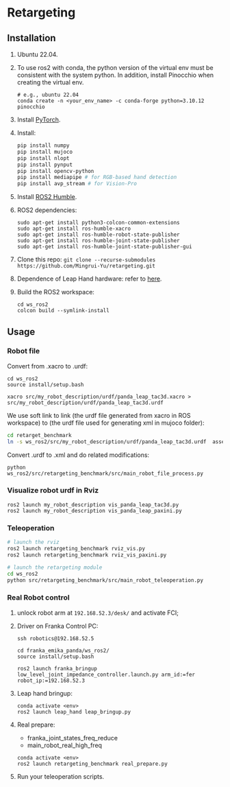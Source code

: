 # Retargeting

## Installation

1. Ubuntu 22.04.

1. To use ros2 with conda, the python version of the virtual env must be consistent with the system python. In addition, install Pinocchio when creating the virtual env.
   ```shell
   # e.g., ubuntu 22.04
   conda create -n <your_env_name> -c conda-forge python=3.10.12 pinocchio
   ```

1. Install [PyTorch](https://pytorch.org/).

1. Install:

   ```bash
   pip install numpy
   pip install mujoco
   pip install nlopt
   pip install pynput
   pip install opencv-python
   pip install mediapipe # for RGB-based hand detection
   pip install avp_stream # for Vision-Pro
   ```
1. Install [ROS2 Humble](https://docs.ros.org/en/humble/Installation.html).

1. ROS2 dependencies:
   ```shell
   sudo apt-get install python3-colcon-common-extensions
   sudo apt-get install ros-humble-xacro
   sudo apt-get install ros-humble-robot-state-publisher
   sudo apt-get install ros-humble-joint-state-publisher
   sudo apt-get install ros-humble-joint-state-publisher-gui
   ```

1. Clone this repo: `git clone --recurse-submodules https://github.com/Mingrui-Yu/retargeting.git`

1. Dependence of Leap Hand hardware: refer to [here](ws_ros2/src/leaphand_ros2_module/readme.md).

1. Build the ROS2 workspace:
   ```
   cd ws_ros2
   colcon build --symlink-install
   ```

## Usage

### Robot file

Convert from .xacro to .urdf:

```
cd ws_ros2
source install/setup.bash

xacro src/my_robot_description/urdf/panda_leap_tac3d.xacro > src/my_robot_description/urdf/panda_leap_tac3d.urdf
```

We use soft link to link (the urdf file generated from xacro in ROS workspace) to (the urdf file used for generating xml in mujoco folder):

```bash
cd retarget_benchmark
ln -s ws_ros2/src/my_robot_description/urdf/panda_leap_tac3d.urdf  assets/panda_leap_tac3d.urdf
```

Convert .urdf to .xml and do related modifications:

```
python ws_ros2/src/retargeting_benchmark/src/main_robot_file_process.py
```

### Visualize robot urdf in Rviz
```shell
ros2 launch my_robot_description vis_panda_leap_tac3d.py
ros2 launch my_robot_description vis_panda_leap_paxini.py
```

### Teleoperation

```bash
# launch the rviz
ros2 launch retargeting_benchmark rviz_vis.py
ros2 launch retargeting_benchmark rviz_vis_paxini.py

# launch the retargeting module
cd ws_ros2
python src/retargeting_benchmark/src/main_robot_teleoperation.py
```

### Real Robot control 


1. unlock robot arm at `192.168.52.3/desk/` and activate FCI;

1. Driver on Franka Control PC:
   ```shell
   ssh robotics@192.168.52.5

   cd franka_emika_panda/ws_ros2/
   source install/setup.bash

   ros2 launch franka_bringup low_level_joint_impedance_controller.launch.py arm_id:=fer robot_ip:=192.168.52.3
   ```

1. Leap hand bringup:
   ```
   conda activate <env>
   ros2 launch leap_hand leap_bringup.py
   ```

1. Real prepare:
   * franka_joint_states_freq_reduce
   * main_robot_real_high_freq
   ```shell
   conda activate <env>
   ros2 launch retargeting_benchmark real_prepare.py
   ```

1. Run your teleoperation scripts.